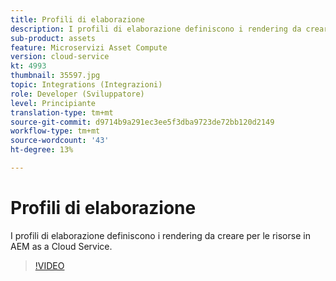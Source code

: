 ```yaml
---
title: Profili di elaborazione
description: I profili di elaborazione definiscono i rendering da creare per le risorse in AEM as a Cloud Service.
sub-product: assets
feature: Microservizi Asset Compute
version: cloud-service
kt: 4993
thumbnail: 35597.jpg
topic: Integrations (Integrazioni)
role: Developer (Sviluppatore)
level: Principiante
translation-type: tm+mt
source-git-commit: d9714b9a291ec3ee5f3dba9723de72bb120d2149
workflow-type: tm+mt
source-wordcount: '43'
ht-degree: 13%

---
```



# Profili di elaborazione

I profili di elaborazione definiscono i rendering da creare per le risorse in AEM as a Cloud Service.

>[!VIDEO](https://video.tv.adobe.com/v/35597/?quality=12&learn=on&hidetitle=true)

